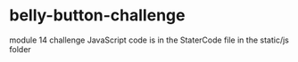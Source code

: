 # belly-button-challenge
module 14 challenge 
JavaScript code is in the StaterCode file in the static/js folder